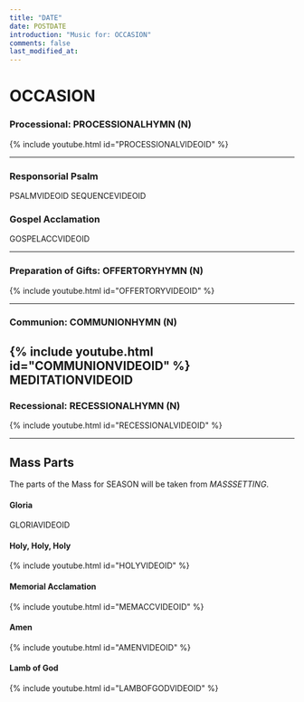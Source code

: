 ```yaml
---
title: "DATE"
date: POSTDATE
introduction: "Music for: OCCASION"
comments: false
last_modified_at: 
---
```


# OCCASION

### Processional: PROCESSIONALHYMN (N)

{% include youtube.html id="PROCESSIONALVIDEOID" %} <br>

---

### Responsorial Psalm

PSALMVIDEOID
SEQUENCEVIDEOID
### Gospel Acclamation

GOSPELACCVIDEOID

---

### Preparation of Gifts: OFFERTORYHYMN (N)

{% include youtube.html id="OFFERTORYVIDEOID" %} <br>

---

### Communion: COMMUNIONHYMN (N)

{% include youtube.html id="COMMUNIONVIDEOID" %} <br>
MEDITATIONVIDEOID
---

### Recessional: RECESSIONALHYMN (N)

{% include youtube.html id="RECESSIONALVIDEOID" %} <br>

---

## Mass Parts

The parts of the Mass for SEASON will be taken from *MASSSETTING*.

#### Gloria

GLORIAVIDEOID


#### Holy, Holy, Holy

{% include youtube.html id="HOLYVIDEOID" %} <br>


#### Memorial Acclamation

{% include youtube.html id="MEMACCVIDEOID" %} <br>


#### Amen

{% include youtube.html id="AMENVIDEOID" %} <br>


#### Lamb of God

{% include youtube.html id="LAMBOFGODVIDEOID" %}
